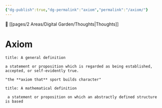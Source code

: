 ```yaml
---
{"dg-publish":true,"dg-permalink":"axiom","permalink":"/axiom/"}
---
```


🔗  [[pages/2 Areas/Digital Garden/Thoughts|Thoughts]]

# Axiom

```ad-quote
title: A general definition

a statement or proposition which is regarded as being established, accepted, or self-evidently true.

"the **axiom that** sport builds character"
```

```ad-quote
title: A mathematical definition

 a statement or proposition on which an abstractly defined structure is based
```